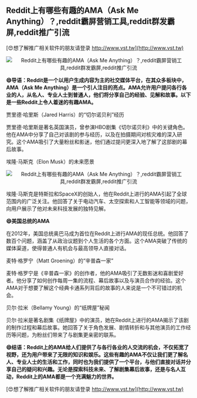 ## **Reddit上有哪些有趣的AMA（Ask Me Anything）？,reddit霸屏营销工具,reddit群发霸屏,reddit推广引流**

[😍想了解推广相关软件的朋友请登录 http://www.vst.tw](http://www.vst.tw)

 <center><img src="https://vst.tw/MP4/tuiguang/png/8.png" alt="Reddit上有哪些有趣的AMA（Ask Me Anything）？,reddit霸屏营销工具,reddit群发霸屏,reddit推广引流"></center>

**😄导语：Reddit是一个以用户生成内容为主的社交媒体平台，在其众多板块中，AMA（Ask Me Anything）是一个引人注目的亮点。AMA允许用户提问各行各业的人，从名人、专业人士到普通人，他们将分享自己的经验、见解和故事。以下是一些Reddit上令人着迷的有趣AMA。**

贾里德·哈里斯（Jared Harris）的“切尔诺贝利”经历

贾里德·哈里斯是著名英国演员，曾参演HBO剧集《切尔诺贝利》中的关键角色。他在AMA中分享了自己对该剧的参与经历，以及在拍摄期间对核灾难的深入研究。这个AMA吸引了大量粉丝和影迷，他们通过提问更深入地了解了这部剧的幕后故事。

埃隆·马斯克（Elon Musk）的未来愿景

 <center><img src="https://vst.tw/MP4/tuiguang/png/2.png" alt="Reddit上有哪些有趣的AMA（Ask Me Anything）？,reddit霸屏营销工具,reddit群发霸屏,reddit推广引流"></center>

埃隆·马斯克是特斯拉和SpaceX的创始人，他在Reddit上进行的AMA引起了全球范围内的广泛关注。他回答了关于电动汽车、太空探索和人工智能等领域的问题，向用户展示了他对未来科技发展的独特见解。

**😄美国总统的AMA**

在2012年，美国总统奥巴马成为首位在Reddit上进行AMA的现任总统。他回答了数百个问题，涵盖了从政治议题到个人生活的各个方面。这个AMA突破了传统的媒体渠道，使得普通人有机会与最高领导人直接对话。

麦特·格罗宁（Matt Groening）的“辛普森一家”

麦特·格罗宁是《辛普森一家》的创作者，他的AMA吸引了无数影迷和喜剧爱好者。他分享了如何创作每周一集的流程、幕后故事以及与演员合作的经验。这个AMA对于想要了解这个经典卡通系列背后的故事的人来说是一个不可错过的机会。

贝尔·拉米（Bellamy Young）的“纸牌屋”秘闻

贝尔·拉米是著名剧集《纸牌屋》中的演员，她在Reddit上进行的AMA揭示了该剧的制作过程和幕后故事。她回答了关于角色发展、剧情转折和与其他演员的工作经历等问题，为粉丝们带来了与剧集更亲密的联系。

**😄结语：Reddit上的AMA给人们提供了与各行各业的人交流的机会，不仅拓宽了视野，还为用户带来了无限的知识和娱乐。这些有趣的AMA不仅让我们更了解名人、专业人士的生活和工作，同时也为我们提供了一个平台，与他们直接对话并分享自己的疑问和兴趣。无论是探索科技未来、了解剧集幕后故事，还是与名人互动，Reddit上的AMA都是一个充满魅力的世界。**

[😍想了解推广相关软件的朋友请登录 http://www.vst.tw](http://www.vst.tw)



